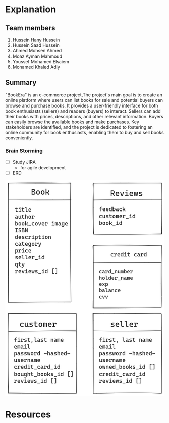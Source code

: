 # Explanation

## Team members
1. Hussein Hany Hussein
2. Hussein Saad Hussein
3. Ahmed Mohsen Ahmed
4. Moaz Ayman Mahmoud
5. Youssef Mohamed Elsaiem
6. Mohamed Khaled Adly

## Summary
"BookEra" is an e-commerce project,The project's main goal is to create an online platform where users can list books for sale and potential buyers can browse and purchase books. It provides a user-friendly interface for both book enthusiasts (sellers) and readers (buyers) to interact. Sellers can add their books with prices, descriptions, and other relevant information. Buyers can easily browse the available books and make purchases. Key stakeholders are identified, and the project is dedicated to fostering an online community for book enthusiasts, enabling them to buy and sell books conveniently.

### Brain Storming
- [ ] Study JIRA
	- for agile development 
- [ ] ERD
	
 ![](Pasted%20image%2020231108213945.png)
# Resources
